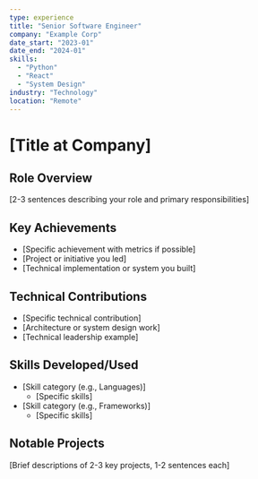 ```yaml
---
type: experience
title: "Senior Software Engineer"
company: "Example Corp"
date_start: "2023-01"
date_end: "2024-01"
skills:
  - "Python"
  - "React"
  - "System Design"
industry: "Technology"
location: "Remote"
---
```


# [Title at Company]

## Role Overview
[2-3 sentences describing your role and primary responsibilities]

## Key Achievements
- [Specific achievement with metrics if possible]
- [Project or initiative you led]
- [Technical implementation or system you built]

## Technical Contributions
- [Specific technical contribution]
- [Architecture or system design work]
- [Technical leadership example]

## Skills Developed/Used
- [Skill category (e.g., Languages)]
  - [Specific skills]
- [Skill category (e.g., Frameworks)]
  - [Specific skills]

## Notable Projects
[Brief descriptions of 2-3 key projects, 1-2 sentences each]
